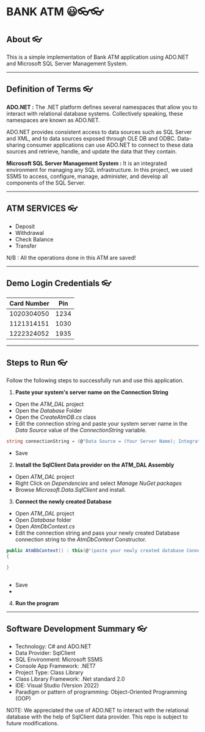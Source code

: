 # BANK ATM 😃👓👓

## About 👓

This is a simple implementation of Bank ATM application using ADO.NET and Microsoft SQL Server Management System.

---
## Definition of Terms 👓

**ADO.NET :**
The .NET platform defines several namespaces that allow you to interact with relational database systems. 
Collectively speaking, these namespaces are known as ADO.NET.

ADO.NET provides consistent access to data sources such as SQL Server and XML, and to data sources exposed through OLE DB and ODBC. Data-sharing consumer applications can use ADO.NET to connect to these data sources and retrieve, handle, and update the data that they contain.

**Microsoft SQL Server Management System :**
It is an integrated environment for managing any SQL infrastructure. In this project, we used SSMS to access, configure, manage, administer, and develop all components of the SQL Server.

---
## ATM SERVICES 👓

- Deposit
- Withdrawal
- Check Balance
- Transfer

N/B : All the operations done in this ATM are saved!

---
## Demo Login Credentials 👓

| Card Number | Pin |
| ----------- | ----------- |
| 1020304050 | 1234 |
| 1121314151 | 1030 |
| 1222324052 | 1935 |

---
## Steps to Run 👓

Follow the following steps to successfully run and use this application.
1. **Paste your system's server name on the Connection String**
- Open the *ATM_DAL* project
- Open the *Database* Folder
- Open the *CreateAtmDB.cs* class
- Edit the connection string and paste your system server name in the *Data Source* value of the *ConnectionString* variable.
```C#
string connectionString = (@"Data Source = (Your Server Name); Integrated Security = True; Connect Timeout = 30; Encrypt=False;TrustServerCertificate=False;ApplicationIntent=ReadWrite;MultiSubnetFailover=False");

```
- Save

2. **Install the SqlClient Data provider on the ATM_DAL Assembly**
- Open *ATM_DAL* project
- Right Click on *Dependencies* and select *Manage NuGet packages*
- Browse *Microsoft.Data.SqlClient* and install.

3. **Connect the newly created Database**
- Open *ATM_DAL* project
- Open *Database* folder
- Open *AtmDbContext.cs*
- Edit the connection string and pass your newly created Database connection string to the *AtmDbContext* Constructor.
```C#
public AtmDbContext() : this(@"(paste your newly created database Connection String here)")
{

}
        
```
- Save
- 
4. **Run the program**

---
## Software Development Summary 👓

- Technology: C# and ADO.NET
- Data Provider: SqlClient
- SQL Environment: Microsoft SSMS
- Console App Framework: .NET7
- Project Type: Class Library
- Class Library Framework: .Net standard 2.0
- IDE: Visual Studio (Version 2022)
- Paradigm or pattern of programming: Object-Oriented Programming (OOP)

NOTE: We appreciated the use of ADO.NET to interact with the relational database with the help of SqlClient data provider.
This repo is subject to future modifications.

